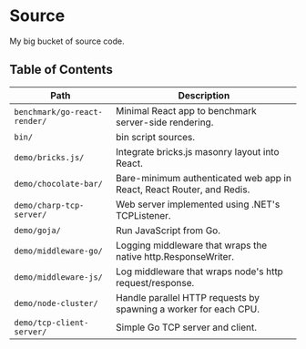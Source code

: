 # Source

My big bucket of source code.

## Table of Contents

Path | Description
---- | -----------
`benchmark/go-react-render/` | Minimal React app to benchmark server-side rendering.
`bin/` | bin script sources.
`demo/bricks.js/` | Integrate bricks.js masonry layout into React.
`demo/chocolate-bar/` | Bare-minimum authenticated web app in React, React Router, and Redis.
`demo/charp-tcp-server/` | Web server implemented using .NET's TCPListener.
`demo/goja/` | Run JavaScript from Go.
`demo/middleware-go/` | Logging middleware that wraps the native http.ResponseWriter.
`demo/middleware-js/` | Log middleware that wraps node's http request/response.
`demo/node-cluster/` | Handle parallel HTTP requests by spawning a worker for each CPU.
`demo/tcp-client-server/` | Simple Go TCP server and client.
